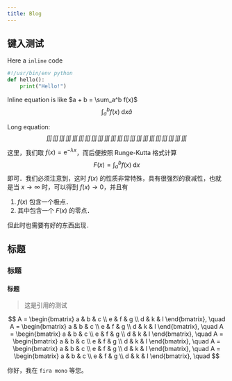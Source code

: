 ```yaml
---
title: Blog
---
```


## 键入测试
Here a `inline` code
```python
#!/usr/bin/env python
def hello():
    print("Hello!")
```
Inline equation is like $a + b = \sum_a^b f(x)$
$$ \int_a^b f(x) \; \mathrm{d} x \hat{a}$$

Long equation:
$$ \iiint\iiint\iiint\iiint\iiint\iiint\iiint\iiint\iiint\iiint\iiint\iiint\iiint\iiint\iiint\iiint\iiint\iiint\iiint\iiint\iiint\iiint $$

这里，我们取 $f(x)=\mathrm{e}^{-\lambda x}$，而后便按照 Runge-Kutta 格式计算
$$ F(x) = \int_a^b f(x) \; \mathrm{d} x $$
即可．我们必须注意到，这时 $f(x)$ 的性质非常特殊，具有很强烈的衰减性，也就是当 $x \to \infty$ 时，可以得到 $f(x) \to 0$，并且有

1. $f(x)$ 包含一个极点．
2. 其中包含一个 $F(x)$ 的零点．

但此时也需要有好的东西出现．

## 标题
### 标题
#### 标题
> 这是引用的测试


$$
A =
\begin{bmatrix}
a & b & c \\
e & f & g \\
d & k & l
\end{bmatrix}, \quad
A =
\begin{bmatrix}
a & b & c \\
e & f & g \\
d & k & l
\end{bmatrix}, \quad
A =
\begin{bmatrix}
a & b & c \\
e & f & g \\
d & k & l
\end{bmatrix}, \quad
A =
\begin{bmatrix}
a & b & c \\
e & f & g \\
d & k & l
\end{bmatrix}, \quad
A =
\begin{bmatrix}
a & b & c \\
e & f & g \\
d & k & l
\end{bmatrix}, \quad
A =
\begin{bmatrix}
a & b & c \\
e & f & g \\
d & k & l
\end{bmatrix}, \quad
$$

你好，我在 `fira mono` 等您。
